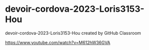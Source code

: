 # devoir-cordova-2023-Loris3153-Hou
devoir-cordova-2023-Loris3153-Hou created by GitHub Classroom


https://www.youtube.com/watch?v=M612hW36GVA
 
